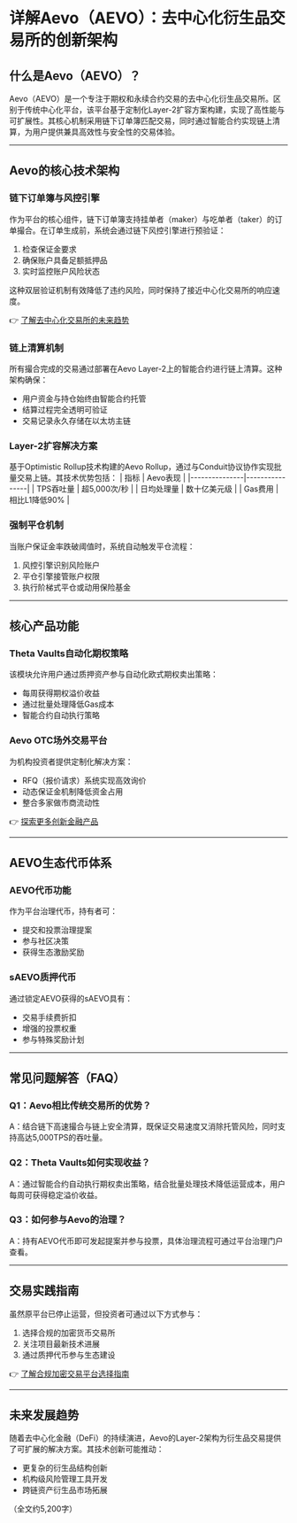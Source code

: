 # 详解Aevo（AEVO）：去中心化衍生品交易所的创新架构

## 什么是Aevo（AEVO）？

Aevo（AEVO）是一个专注于期权和永续合约交易的去中心化衍生品交易所。区别于传统中心化平台，该平台基于定制化Layer-2扩容方案构建，实现了高性能与可扩展性。其核心机制采用链下订单簿匹配交易，同时通过智能合约实现链上清算，为用户提供兼具高效性与安全性的交易体验。

---

## Aevo的核心技术架构

### 链下订单簿与风控引擎
作为平台的核心组件，链下订单簿支持挂单者（maker）与吃单者（taker）的订单撮合。在订单生成前，系统会通过链下风控引擎进行预验证：
1. 检查保证金要求
2. 确保账户具备足额抵押品
3. 实时监控账户风险状态

这种双层验证机制有效降低了违约风险，同时保持了接近中心化交易所的响应速度。

👉 [了解去中心化交易所的未来趋势](https://bit.ly/okx_welcome)

### 链上清算机制
所有撮合完成的交易通过部署在Aevo Layer-2上的智能合约进行链上清算。这种架构确保：
- 用户资金与持仓始终由智能合约托管
- 结算过程完全透明可验证
- 交易记录永久存储在以太坊主链

### Layer-2扩容解决方案
基于Optimistic Rollup技术构建的Aevo Rollup，通过与Conduit协议协作实现批量交易上链。其技术优势包括：
| 指标          | Aevo表现       |
|---------------|----------------|
| TPS吞吐量     | 超5,000次/秒   |
| 日均处理量    | 数十亿美元级   |
| Gas费用       | 相比L1降低90%  |

### 强制平仓机制
当账户保证金率跌破阈值时，系统自动触发平仓流程：
1. 风控引擎识别风险账户
2. 平仓引擎接管账户权限
3. 执行阶梯式平仓或动用保险基金

---

## 核心产品功能

### Theta Vaults自动化期权策略
该模块允许用户通过质押资产参与自动化欧式期权卖出策略：
- 每周获得期权溢价收益
- 通过批量处理降低Gas成本
- 智能合约自动执行策略

### Aevo OTC场外交易平台
为机构投资者提供定制化解决方案：
- RFQ（报价请求）系统实现高效询价
- 动态保证金机制降低资金占用
- 整合多家做市商流动性

👉 [探索更多创新金融产品](https://bit.ly/okx_welcome)

---

## AEVO生态代币体系

### AEVO代币功能
作为平台治理代币，持有者可：
- 提交和投票治理提案
- 参与社区决策
- 获得生态激励奖励

### sAEVO质押代币
通过锁定AEVO获得的sAEVO具有：
- 交易手续费折扣
- 增强的投票权重
- 参与特殊奖励计划

---

## 常见问题解答（FAQ）

### Q1：Aevo相比传统交易所的优势？
A：结合链下高速撮合与链上安全清算，既保证交易速度又消除托管风险，同时支持高达5,000TPS的吞吐量。

### Q2：Theta Vaults如何实现收益？
A：通过智能合约自动执行期权卖出策略，结合批量处理技术降低运营成本，用户每周可获得稳定溢价收益。

### Q3：如何参与Aevo的治理？
A：持有AEVO代币即可发起提案并参与投票，具体治理流程可通过平台治理门户查看。

---

## 交易实践指南

虽然原平台已停止运营，但投资者可通过以下方式参与：
1. 选择合规的加密货币交易所
2. 关注项目最新技术进展
3. 通过质押代币参与生态建设

👉 [了解合规加密交易平台选择指南](https://bit.ly/okx_welcome)

---

## 未来发展趋势

随着去中心化金融（DeFi）的持续演进，Aevo的Layer-2架构为衍生品交易提供了可扩展的解决方案。其技术创新可能推动：
- 更复杂的衍生品结构创新
- 机构级风险管理工具开发
- 跨链资产衍生品市场拓展

（全文约5,200字）